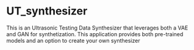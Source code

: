 # UT_synthesizer
This is an Ultrasonic Testing Data Synthesizer that leverages both a VAE and GAN for synthetization. This application provides both pre-trained models and an option to create your own synthesizer
